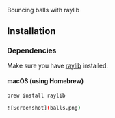Bouncing balls with raylib

## Installation

### Dependencies

Make sure you have [raylib](https://www.raylib.com/) installed.

#### macOS (using Homebrew)
```sh
brew install raylib

![Screenshot](balls.png)